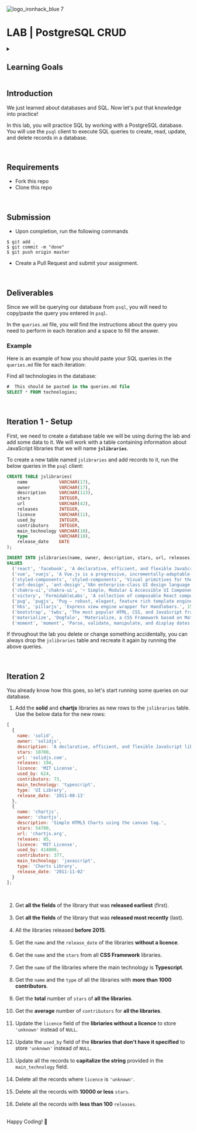 ![logo_ironhack_blue 7](https://user-images.githubusercontent.com/23629340/40541063-a07a0a8a-601a-11e8-91b5-2f13e4e6b441.png)

# LAB | PostgreSQL CRUD

<details>
  <summary>
   <h2>Learning Goals</h2>
  </summary>

This exercise allows you to practice and apply the concepts and techniques taught in class.

Upon completion of this exercise, you will be able to:

- Perform CRUD operations on a PostgreSQL database by using SQL statements
- Use SQL logical operators to conditionally retrieve database records

  <br>

  <hr>

</details>

## Introduction

We just learned about databases and SQL. Now let's put that knowledge into practice!

In this lab, you will practice SQL by working with a PostgreSQL database. You will use the `psql` client to execute SQL queries to create, read, update, and delete records in a database.

<br>


## Requirements

- Fork this repo
- Clone this repo

<br>

## Submission

- Upon completion, run the following commands

```
$ git add .
$ git commit -m "done"
$ git push origin master
```

- Create a Pull Request and submit your assignment.

<br>

## Deliverables

Since we will be querying our database from `psql`, you will need to copy/paste the query you entered in `psql`.

In the `queries.md` file, you will find the instructions about the query you need to perform in each iteration and a space to fill the answer.


### Example

Here is an example of how you should paste your SQL queries in the `queries.md` file for each iteration:

Find all technologies in the database:

```sql
#  This should be pasted in the queries.md file
SELECT * FROM technologies;
```

<br>

## Iteration 1 - Setup

First, we need to create a database table we will be using during the lab and add some data to it. We will work with a table containing information about JavaScript libraries that we will name **`jslibraries`**.

To create a new table named `jslibraries` and add records to it, run the below queries in the `psql` client:

```sql
CREATE TABLE jslibraries(
    name            VARCHAR(17),
    owner           VARCHAR(17),
    description     VARCHAR(113),
    stars           INTEGER,
    url             VARCHAR(42),
    releases        INTEGER,
    licence         VARCHAR(11),
    used_by         INTEGER,
    contributors    INTEGER,
    main_technology VARCHAR(10),
    type            VARCHAR(18),
    release_date    DATE
);

INSERT INTO jslibraries(name, owner, description, stars, url, releases, licence, used_by, contributors, main_technology, type,release_date)
VALUES
  ('react', 'facebook', 'A declarative, efficient, and flexible JavaScript library for building user interfaces.', 174000,'reactjs.org', 138, 'MIT License', 7400000, 1501, 'javascript', 'SPA library', '2014-08-23'),
  ('vue', 'vuejs', 'A Vue.js is a progressive, incrementally-adoptable JavaScript framework for building UI on the web.', 188000, 'vuejs.org', 252, 'MIT License', NULL, 399, 'javascript', 'SPA library', '2016-05-30'),
  ('styled-components', 'styled-components', 'Visual primitives for the component age. Use the best bits of ES6 and CSS to style your apps without stress.', 34600, 'styled-components.com', 195,'MIT License',731000,288,'typescript','CSS-in-JS Library','2016-06-18'),
  ('ant-design', 'ant-design','VAn enterprise-class UI design language and React UI library.',34600,'ant.design',474,'MIT License',233000,1469,'typescript','Components Library','2012-12-16'),
  ('chakra-ui','chakra-ui', '⚡️ Simple, Modular & Accessible UI Components for your React Applications.', 20300, 'chakra-ui.com', 2073, 'MIT License', 23100, 429, 'typescript', 'Components Library', '2018-08-12'),
  ('victory', 'FormidableLabs', 'A collection of composable React components for building interactive data visualizations.', 9100, 'http://formidable.com/open-source/victory/', 214 ,NULL, 9700, 148, 'javascript', 'Charts Library', '2014-08-08'),
  ('pug', 'pugjs', 'Pug – robust, elegant, feature rich template engine for Node.js.', 20300, 'pugjs.org', 244, 'MIT License', 348000, 253, 'javascript', 'Template engine', '2012-02-07'),
  ('hbs', 'pillarjs', 'Express view engine wrapper for Handlebars.', 1500, 'pugjs.org', 44, 'MIT License', NULL, 25, 'javascript', 'Template engine', '2013-08-25'),
  ('bootstrap', 'twbs', 'The most popular HTML, CSS, and JavaScript framework for developing responsive, mobile first projects on the web.', 153000, 'getbootstrap.com', 72, 'MIT License', 2700000, 1240, 'javascript', 'CSS Framework', '2017-10-25'),
  ('materialize', 'Dogfalo', 'Materialize, a CSS Framework based on Material Design.', 36600, 'materializecss.com', 44, 'MIT License', 77200, 261, 'javascript', 'CSS Framework', '2016-08-20'),
  ('moment', 'moment', 'Parse, validate, manipulate, and display dates in javascript.', 45900, 'momentjs.com', 84, NULL, 2500000, 590, 'javascript', 'Date library', '2012-10-08')


```

If throughout the lab you delete or change something accidentally, you can always drop the `jslibraries` table and recreate it again by running the above queries.

<br>

## Iteration 2

You already know how this goes, so let's start running some queries on our database.

1. Add the **solid** and **chartjs** libraries as new rows to the `jslibraries` table. Use the below data for the new rows:

```js
[
  {
    name: 'solid',
    owner: 'solidjs',
    description: 'A declarative, efficient, and flexible JavaScript library for building user interfaces.',
    stars: 10700,
    url: 'solidjs.com',
    releases: 194,
    licence: 'MIT License',
    used_by: 624,
    contributors: 73,
    main_technology: 'typescript',
    type: 'UI Library',
    release_date: '2011-08-13'
  },
  {
    name: 'chartjs',
    owner: 'chartjs',
    description: 'Simple HTML5 Charts using the canvas tag.',
    stars: 54700,
    url: 'chartjs.org',
    releases: 85,
    licence: 'MIT License',
    used_by: 414000,
    contributors: 377,
    main_technology: 'javascript',
    type: 'Charts Library',
    release_date: '2011-11-02'
  }
];
```

<br>

2. Get **all the fields** of the library that was **released earliest** (first). <br> <br>
3. Get **all the fields** of the library that was **released most recently** (last). <br> <br>
4. All the libraries released **before 2015**. <br> <br>
5. Get the `name` and the `release_date` of the libraries **without a licence**. <br> <br>
6. Get the `name` and the `stars` from all **CSS Framework** libraries. <br> <br>
7. Get the `name` of the libraries where the main technology is **Typescript**. <br> <br>
8. Get the `name` and the `type` of all the libraries with **more than 1000 contributors**. <br> <br>
9. Get the **total** number of `stars` of **all the libraries**. <br> <br>
10. Get the **average** number of `contributors` for **all the libraries**. <br> <br>
11. Update the `licence` field of the **libriaries without a licence** to store `'unknown'` instead of `NULL`. <br> <br>
12. Update the `used_by` field of the **libraries that don't have it specified** to store `'unknown'` instead of `NULL`. <br> <br>
13. Update all the records to **capitalize the string** provided in the `main_technology` field. <br> <br>
14. Delete all the records where `licence` is `'unknown'`. <br> <br>
15. Delete all the records with **10000 or less** `stars`. <br> <br>
16. Delete all the records with **less than 100** `releases`. <br> <br>

Happy Coding! 💙

